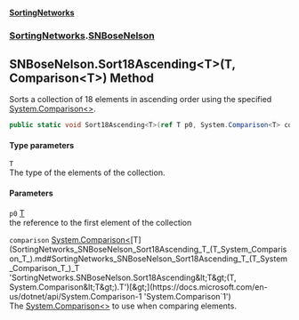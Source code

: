 #### [SortingNetworks](index.md 'index')
### [SortingNetworks](SortingNetworks.md 'SortingNetworks').[SNBoseNelson](SortingNetworks_SNBoseNelson.md 'SortingNetworks.SNBoseNelson')
## SNBoseNelson.Sort18Ascending&lt;T&gt;(T, Comparison&lt;T&gt;) Method
Sorts a collection of 18 elements in ascending order using the specified [System.Comparison&lt;&gt;](https://docs.microsoft.com/en-us/dotnet/api/System.Comparison-1 'System.Comparison`1').  
```csharp
public static void Sort18Ascending<T>(ref T p0, System.Comparison<T> comparison);
```
#### Type parameters
<a name='SortingNetworks_SNBoseNelson_Sort18Ascending_T_(T_System_Comparison_T_)_T'></a>
`T`  
The type of the elements of the collection.
  
#### Parameters
<a name='SortingNetworks_SNBoseNelson_Sort18Ascending_T_(T_System_Comparison_T_)_p0'></a>
`p0` [T](SortingNetworks_SNBoseNelson_Sort18Ascending_T_(T_System_Comparison_T_).md#SortingNetworks_SNBoseNelson_Sort18Ascending_T_(T_System_Comparison_T_)_T 'SortingNetworks.SNBoseNelson.Sort18Ascending&lt;T&gt;(T, System.Comparison&lt;T&gt;).T')  
the reference to the first element of the collection
  
<a name='SortingNetworks_SNBoseNelson_Sort18Ascending_T_(T_System_Comparison_T_)_comparison'></a>
`comparison` [System.Comparison&lt;](https://docs.microsoft.com/en-us/dotnet/api/System.Comparison-1 'System.Comparison`1')[T](SortingNetworks_SNBoseNelson_Sort18Ascending_T_(T_System_Comparison_T_).md#SortingNetworks_SNBoseNelson_Sort18Ascending_T_(T_System_Comparison_T_)_T 'SortingNetworks.SNBoseNelson.Sort18Ascending&lt;T&gt;(T, System.Comparison&lt;T&gt;).T')[&gt;](https://docs.microsoft.com/en-us/dotnet/api/System.Comparison-1 'System.Comparison`1')  
The [System.Comparison&lt;&gt;](https://docs.microsoft.com/en-us/dotnet/api/System.Comparison-1 'System.Comparison`1') to use when comparing elements.
  
